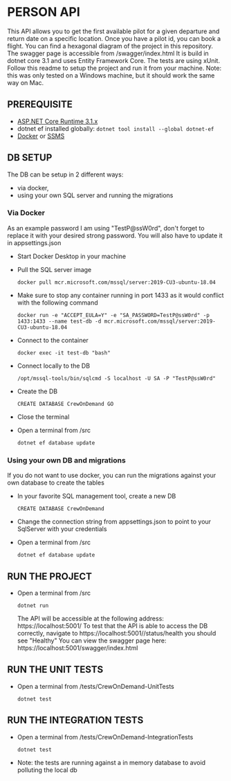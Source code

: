 # PERSON API

This API allows you to get the first available pilot for a given departure and return date on a specific location.
Once you have a pilot id, you can book a flight.
You can find a hexagonal diagram of the project in this repository.
The swagger page is accessible from /swagger/index.html
It is build in dotnet core 3.1 and uses Entity Framework Core.
The tests are using xUnit.
Follow this readme to setup the project and run it from your machine.
Note: this was only tested on a Windows machine, but it should work the same way on Mac.

## PREREQUISITE

- [ASP.NET Core Runtime 3.1.x](https://dotnet.microsoft.com/download/dotnet-core/3.1)
- dotnet ef installed globally: `dotnet tool install --global dotnet-ef`
- [Docker](https://www.docker.com/products/docker-desktop) or [SSMS](https://docs.microsoft.com/en-us/sql/ssms/download-sql-server-management-studio-ssms?view=sql-server-ver15)

## DB SETUP

The DB can be setup in 2 different ways:

- via docker,
- using your own SQL server and running the migrations

### Via Docker

As an example password I am using "TestP@ssW0rd", don't forget to replace it with your desired strong password. You will also have to update it in appsettings.json

- Start Docker Desktop in your machine

- Pull the SQL server image

  `docker pull mcr.microsoft.com/mssql/server:2019-CU3-ubuntu-18.04`

- Make sure to stop any container running in port 1433 as it would conflict with the following command

  `docker run -e "ACCEPT_EULA=Y" -e "SA_PASSWORD=TestP@ssW0rd" -p 1433:1433 --name test-db -d mcr.microsoft.com/mssql/server:2019-CU3-ubuntu-18.04`

- Connect to the container

  `docker exec -it test-db "bash"`

- Connect locally to the DB

  `/opt/mssql-tools/bin/sqlcmd -S localhost -U SA -P "TestP@ssW0rd"`

- Create the DB

  `CREATE DATABASE CrewOnDemand GO`

- Close the terminal

- Open a terminal from <path to repository>/src

  `dotnet ef database update`

### Using your own DB and migrations

If you do not want to use docker, you can run the migrations against your own database to create the tables

- In your favorite SQL management tool, create a new DB

  `CREATE DATABASE CrewOnDemand`

- Change the connection string from appsettings.json to point to your SqlServer with your credentials

- Open a terminal from <path to repository>/src

  `dotnet ef database update`

## RUN THE PROJECT

- Open a terminal from <path to repository>/src

  `dotnet run`

  The API will be accessible at the following address: https://localhost:5001/
  To test that the API is able to access the DB correctly, navigate to https://localhost:5001//status/health you should see "Healthy"
  You can view the swagger page here: https://localhost:5001/swagger/index.html

## RUN THE UNIT TESTS

- Open a terminal from <path to repository>/tests/CrewOnDemand-UnitTests

  `dotnet test`

## RUN THE INTEGRATION TESTS

- Open a terminal from <path to repository>/tests/CrewOnDemand-IntegrationTests

  `dotnet test`

- Note: the tests are running against a in memory database to avoid polluting the local db
